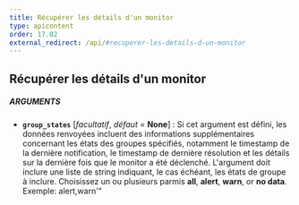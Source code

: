 ```yaml
---
title: Récupérer les détails d'un monitor
type: apicontent
order: 17.02
external_redirect: /api/#recuperer-les-details-d-un-monitor
---
```


## Récupérer les détails d'un monitor
##### ARGUMENTS
* **`group_states`** [*facultatif*, *défaut* = **None**] :
    Si cet argument est défini, les données renvoyées incluent des informations supplémentaires concernant les états des groupes spécifiés, notamment le timestamp de la dernière notification, le timestamp de dernière résolution et les détails sur la dernière fois que le monitor a été déclenché. L'argument doit inclure une liste de string indiquant, le cas échéant, les états de groupe à inclure. Choisissez un ou plusieurs parmis **all**, **alert**, **warn**, or **no data**. Exemple: alert,warn'" 

